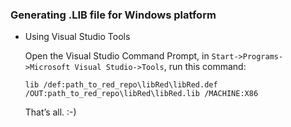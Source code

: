 ### Generating .LIB file for Windows platform

* Using Visual Studio Tools

  Open the Visual Studio Command Prompt, in `Start->Programs->Microsoft Visual Studio->Tools`, run this command:

  ```
  lib /def:path_to_red_repo\libRed\libRed.def /OUT:path_to_red_repo\libRed\libRed.lib /MACHINE:X86
  ```

  That’s all. :-)